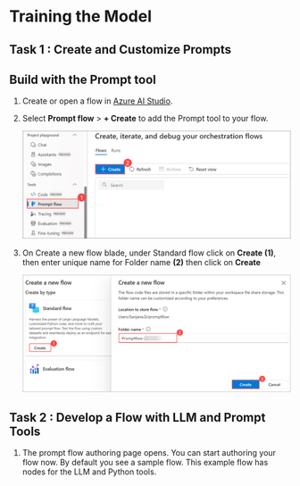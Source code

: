 # Training the Model

## Task 1 : Create and Customize Prompts

## Build with the Prompt tool
1. Create or open a flow in [Azure AI Studio](https://ai.azure.com/). 

1. Select **Prompt flow** > **+ Create** to add the Prompt tool to your flow.

   ![](./media/image-04.png)

1. On Create a new flow blade, under Standard flow click on **Create (1)**, then enter unique name for Folder name **(2)** then click on **Create** 

   ![](./media/image-05.png)

## Task 2 : Develop a Flow with LLM and Prompt Tools

1. The prompt flow authoring page opens. You can start authoring your flow now. By default you see a sample flow. This example flow has nodes for the LLM and Python tools.
